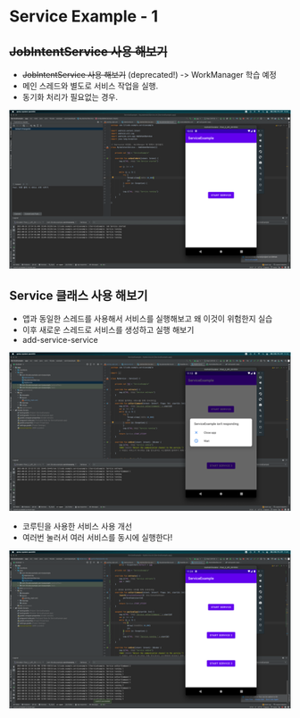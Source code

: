 # Service Example - 1

## ~~JobIntentService 사용 해보기~~
- ~~JobIntentService 사용 해보기~~ (deprecated!) -> WorkManager 학습 예정
- 메인 스레드와 별도로 서비스 작업을 실행.
- 동기화 처리가 필요없는 경우.

![img](img/img1.png)

## Service 클래스 사용 해보기

- 앱과 동일한 스레드를 사용해서 서비스를 실행해보고 왜 이것이 위험한지 실습
- 이후 새로운 스레드로 서비스를 생성하고 실행 해보기
- add-service-service

![img2](img/img2.png)

- 코루틴을 사용한 서비스 사용 개선
- 여러번 눌러서 여러 서비스를 동시에 실행한다!

![img3](img/img3.png)